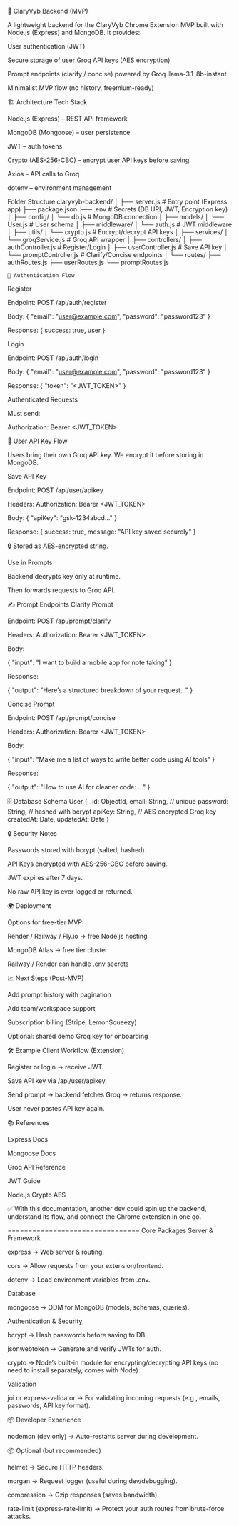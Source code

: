 📖 ClaryVyb Backend (MVP)

A lightweight backend for the ClaryVyb Chrome Extension MVP built with Node.js (Express) and MongoDB.
It provides:

User authentication (JWT)

Secure storage of user Groq API keys (AES encryption)

Prompt endpoints (clarify / concise) powered by Groq llama-3.1-8b-instant

Minimalist MVP flow (no history, freemium-ready)

🏗️ Architecture
Tech Stack

Node.js (Express) – REST API framework

MongoDB (Mongoose) – user persistence

JWT – auth tokens

Crypto (AES-256-CBC) – encrypt user API keys before saving

Axios – API calls to Groq

dotenv – environment management

Folder Structure
claryvyb-backend/
│
├── server.js               # Entry point (Express app)
├── package.json
├── .env                    # Secrets (DB URI, JWT, Encryption key)
│
├── config/
│   └── db.js               # MongoDB connection
│
├── models/
│   └── User.js             # User schema
│
├── middleware/
│   └── auth.js             # JWT middleware
│
├── utils/
│   └── crypto.js           # Encrypt/decrypt API keys
│
├── services/
│   └── groqService.js      # Groq API wrapper
│
├── controllers/
│   ├── authController.js   # Register/Login
│   ├── userController.js   # Save API key
│   └── promptController.js # Clarify/Concise endpoints
│
└── routes/
    ├── authRoutes.js
    ├── userRoutes.js
    └── promptRoutes.js


    🔐 Authentication Flow

Register

Endpoint: POST /api/auth/register

Body: { "email": "user@example.com", "password": "password123" }

Response: { success: true, user }

Login

Endpoint: POST /api/auth/login

Body: { "email": "user@example.com", "password": "password123" }

Response: { "token": "<JWT_TOKEN>" }

Authenticated Requests

Must send:

Authorization: Bearer <JWT_TOKEN>

🔑 User API Key Flow

Users bring their own Groq API key.
We encrypt it before storing in MongoDB.

Save API Key

Endpoint: POST /api/user/apikey

Headers: Authorization: Bearer <JWT_TOKEN>

Body: { "apiKey": "gsk-1234abcd..." }

Response: { success: true, message: "API key saved securely" }

🔒 Stored as AES-encrypted string.

Use in Prompts

Backend decrypts key only at runtime.

Then forwards requests to Groq API.

✍️ Prompt Endpoints
Clarify Prompt

Endpoint: POST /api/prompt/clarify

Headers: Authorization: Bearer <JWT_TOKEN>

Body:

{ "input": "I want to build a mobile app for note taking" }


Response:

{
  "output": "Here’s a structured breakdown of your request..."
}

Concise Prompt

Endpoint: POST /api/prompt/concise

Headers: Authorization: Bearer <JWT_TOKEN>

Body:

{ "input": "Make me a list of ways to write better code using AI tools" }


Response:

{
  "output": "How to use AI for cleaner code: ..."
}

🗄️ Database Schema
User
{
  _id: ObjectId,
  email: String,   // unique
  password: String, // hashed with bcrypt
  apiKey: String,   // AES encrypted Groq key
  createdAt: Date,
  updatedAt: Date
}

🔒 Security Notes

Passwords stored with bcrypt (salted, hashed).

API Keys encrypted with AES-256-CBC before saving.

JWT expires after 7 days.

No raw API key is ever logged or returned.

🌍 Deployment

Options for free-tier MVP:

Render / Railway / Fly.io → free Node.js hosting

MongoDB Atlas → free tier cluster

Railway / Render can handle .env secrets

📈 Next Steps (Post-MVP)

Add prompt history with pagination

Add team/workspace support

Subscription billing (Stripe, LemonSqueezy)

Optional: shared demo Groq key for onboarding

🛠️ Example Client Workflow (Extension)

Register or login → receive JWT.

Save API key via /api/user/apikey.

Send prompt → backend fetches Groq → returns response.

User never pastes API key again.

📚 References

Express Docs

Mongoose Docs

Groq API Reference

JWT Guide

Node.js Crypto AES

✅ With this documentation, another dev could spin up the backend, understand its flow, and connect the Chrome extension in one go.


================================
Core Packages
Server & Framework

express → Web server & routing.

cors → Allow requests from your extension/frontend.

dotenv → Load environment variables from .env.

Database

mongoose → ODM for MongoDB (models, schemas, queries).

Authentication & Security

bcrypt → Hash passwords before saving to DB.

jsonwebtoken → Generate and verify JWTs for auth.

crypto → Node’s built-in module for encrypting/decrypting API keys (no need to install separately, comes with Node).

Validation

joi or express-validator → For validating incoming requests (e.g., emails, passwords, API key format).

📦 Developer Experience

nodemon (dev only) → Auto-restarts server during development.

📦 Optional (but recommended)

helmet → Secure HTTP headers.

morgan → Request logger (useful during dev/debugging).

compression → Gzip responses (saves bandwidth).

rate-limit (express-rate-limit) → Protect your auth routes from brute-force attacks.

